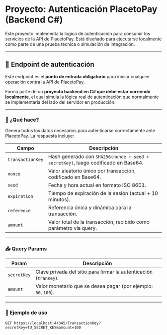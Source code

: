 # Proyecto: Autenticación PlacetoPay (Backend C#)

Este proyecto implementa la lógica de autenticación para consumir los servicios de la API de PlacetoPay. Está diseñado para ejecutarse localmente como parte de una prueba técnica o simulación de integración.

---

## 🔐 Endpoint de autenticación

Este endpoint es el **punto de entrada obligatorio** para iniciar cualquier operación contra la API de PlacetoPay.

Forma parte de un **proyecto backend en C# que debe estar corriendo localmente**, el cual simula la lógica real de autenticación que normalmente se implementaría del lado del servidor en producción.

---

### 🔧 ¿Qué hace?

Genera todos los datos necesarios para autenticarse correctamente ante PlacetoPay. La respuesta incluye:

| Campo           | Descripción                                                                 |
|------------------|------------------------------------------------------------------------------|
| `transactionKey` | Hash generado con `SHA256(nonce + seed + secretKey)`, luego codificado en Base64. |
| `nonce`          | Valor aleatorio único por transacción, codificado en Base64.               |
| `seed`           | Fecha y hora actual en formato ISO 8601.                                   |
| `expiration`     | Tiempo de expiración de la sesión (actual + 10 minutos).                   |
| `reference`      | Referencia única y dinámica para la transacción.                           |
| `amount`         | Valor total de la transacción, recibido como parámetro vía query.          |

---

### 📥 Query Params

| Param       | Descripción                                                       |
|-------------|-------------------------------------------------------------------|
| `secretKey` | Clave privada del sitio para firmar la autenticación (`tranKey`). |
| `amount`    | Valor monetario que se desea pagar (por ejemplo: `50`, `100`).    |

---

### 🚀 Ejemplo de uso

```http
GET https://localhost:44345/TransactionKey?secretKey=TU_SECRET_KEY&amount=100
